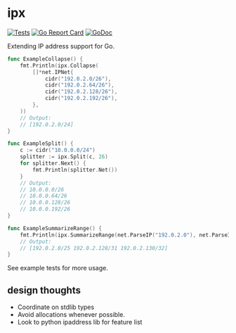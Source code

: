 # ipx

[![Tests](https://github.com/jwilner/ipx/workflows/tests/badge.svg)](https://github.com/jwilner/ipx/workflows/tests/badge.svg)
[![Go Report Card](https://goreportcard.com/badge/github.com/jwilner/ipx)](https://goreportcard.com/report/github.com/jwilner/ipx)
[![GoDoc](https://godoc.org/github.com/jwilner/ipx?status.svg)](https://godoc.org/github.com/jwilner/ipx)

Extending IP address support for Go.

```go
func ExampleCollapse() {
	fmt.Println(ipx.Collapse(
		[]*net.IPNet{
			cidr("192.0.2.0/26"),
			cidr("192.0.2.64/26"),
			cidr("192.0.2.128/26"),
			cidr("192.0.2.192/26"),
		},
	))
	// Output:
	// [192.0.2.0/24]
}

func ExampleSplit() {
	c := cidr("10.0.0.0/24")
	splitter := ipx.Split(c, 26)
	for splitter.Next() {
		fmt.Println(splitter.Net())
	}
	// Output:
	// 10.0.0.0/26
	// 10.0.0.64/26
	// 10.0.0.128/26
	// 10.0.0.192/26
}

func ExampleSummarizeRange() {
	fmt.Println(ipx.SummarizeRange(net.ParseIP("192.0.2.0"), net.ParseIP("192.0.2.130")))
	// Output:
	// [192.0.2.0/25 192.0.2.128/31 192.0.2.130/32]
}
```

See example tests for more usage.

## design thoughts

- Coordinate on stdlib types
- Avoid allocations whenever possible.
- Look to python ipaddress lib for feature list
